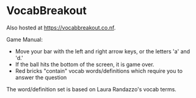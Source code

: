 # VocabBreakout
Also hosted at https://vocabbreakout.co.nf.

Game Manual:
- Move your bar with the left and right arrow keys, or the letters 'a' and 'd.'
- If the ball hits the bottom of the screen, it is game over. 
- Red bricks "contain" vocab words/definitions which require you to answer the question

The word/definition set is based on Laura Randazzo's vocab terms.

